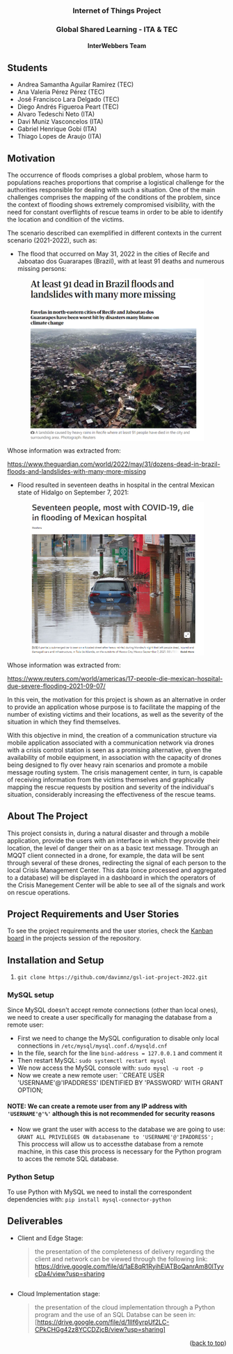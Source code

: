 <a name="readme-top"></a>

<br />
<div align="center">
  <h3 align="center">Internet of Things Project</h3>
  <h3 align="center">Global Shared Learning - ITA & TEC</h3>
  <h4 align="center">InterWebbers Team</h4>

</div>

## Students

  - Andrea Samantha Aguilar Ramírez (TEC)
  - Ana Valeria Pérez Pérez (TEC)
  - José Francisco Lara Delgado (TEC)
  - Diego Andrés Figueroa Peart (TEC)
  - Alvaro Tedeschi Neto (ITA)
  - Davi Muniz Vasconcelos (ITA)
  - Gabriel Henrique Gobi (ITA)
  - Thiago Lopes de Araujo (ITA)

## Motivation

The occurrence of floods comprises a global problem, whose harm to populations reaches proportions that comprise a logistical challenge for the authorities responsible for dealing with such a situation.
One of the main challenges comprises the mapping of the conditions of the problem, since the context of flooding shows extremely compromised visibility, with the need for constant overflights of rescue teams in order to be able to identify the location and condition of the victims.

The scenario described can exemplified in different contexts in the current scenario (2021-2022), such as:
- The flood that occurred on May 31, 2022 in the cities of Recife and Jaboatao dos Guararapes (Brazil), with at least 91 deaths and numerous missing persons:

<img src="./readme-imgs/brazil-flood-impact.png"  style="display: block; margin: 0 auto; width:400px;"/>

Whose information was extracted from:

https://www.theguardian.com/world/2022/may/31/dozens-dead-in-brazil-floods-and-landslides-with-many-more-missing

- Flood resulted in seventeen deaths in hospital in the central Mexican state of Hidalgo on September 7, 2021:

<img src="./readme-imgs/mexico-flood-impact.png"  style="display: block; margin: 0 auto; width:400px;"/>

Whose information was extracted from: 

https://www.reuters.com/world/americas/17-people-die-mexican-hospital-due-severe-flooding-2021-09-07/

In this vein, the motivation for this project is shown as an alternative in order to provide an application whose purpose is to facilitate the mapping of the number of existing victims and their locations, as well as the severity of the situation in which they find themselves.

With this objective in mind, the creation of a communication structure via mobile application associated with a communication network via drones with a crisis control station is seen as a promising alternative, given the availability of mobile equipment, in association with the capacity of drones being designed to fly over heavy rain scenarios and promote a mobile message routing system. The crisis management center, in turn, is capable of receiving information from the victims themselves and graphically mapping the rescue requests by position and severity of the individual's situation, considerably increasing the effectiveness of the rescue teams.

## About The Project

This project consists in, during a natural disaster and through a mobile application, provide the users with an interface in which they provide their location, the level of danger their on as a basic text message. Through an MQQT client connected in a drone, for example, the data will be sent through several of these drones, redirecting the signal of each person to the local Crisis Management Center. This data (once processed and aggregated to a database) will be displayed in a dashboard in which the operators of the Crisis Manegement Center will be able to see all of the signals and work on rescue operations.

## Project Requirements and User Stories
To see the project requirements and the user stories, check the [Kanban board](https://github.com/users/davimnz/projects/1) in the projects session of the repository.

## Installation and Setup

1. `git clone https://github.com/davimnz/gsl-iot-project-2022.git`

### MySQL setup
Since MySQL doesn't accept remote connections (other than local ones), we need to create a user specifically for managing the database from a remote user:
  - First we need to change the MySQL configuration to disable only local connections in `/etc/mysql/mysql.conf.d/mysqld.cnf`
  - In the file, search for the line `bind-address = 127.0.0.1` and comment it
  - Then restart MySQL: `sudo systemctl restart mysql`
  - We now access the MySQL console with: `sudo mysql -u root -p`
  - Now we create a new remote user: ``CREATE USER 'USERNAME'@'IPADDRESS' IDENTIFIED BY 'PASSWORD' WITH GRANT OPTION;
  #### NOTE: We can create a remote user from any IP address with `'USERNAME'@'%'` although this is not recommended for security reasons
  - Now we grant the user with access to the database we are going to use: `GRANT ALL PRIVILEGES ON databasename to 'USERNAME'@'IPADDRESS';`
This proccess will allow us to accessthe database from a remote machine, in this case this process is necessary for the Python program to acces the remote SQL database.

### Python Setup
To use Python with MySQL we need to install the correspondent dependencies with: `pip install mysql-connector-python`

## Deliverables

- Client and Edge Stage: 
  
  > the presentation of the completeness of delivery regarding the client and network can be viewed through the following link:
  > https://drive.google.com/file/d/1aE8qR1RyihElATBoQanrAm80lTyvcDa4/view?usp=sharing

##
- Cloud Implementation stage: 
  
  > the presentation of the cloud implementation through a Python program and the use of an SQL Databse can be seen in:
  > [https://drive.google.com/file/d/1lIf6yrpUf2LC-CPkCHGg42z8YCCDZjcB/view?usp=sharing]

<p align="right">(<a href="#readme-top">back to top</a>)</p>
